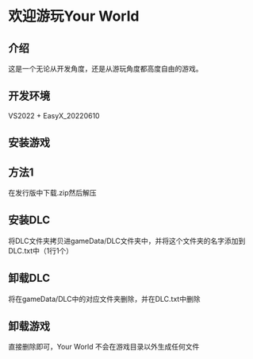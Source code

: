 # 欢迎游玩Your World

## 介绍

这是一个无论从开发角度，还是从游玩角度都高度自由的游戏。

## 开发环境

VS2022 + EasyX_20220610

## 安装游戏

## 方法1

在发行版中下载.zip然后解压

## 安装DLC

将DLC文件夹拷贝进gameData/DLC文件夹中，并将这个文件夹的名字添加到DLC.txt中（1行1个）

## 卸载DLC

将在gameData/DLC中的对应文件夹删除，并在DLC.txt中删除

## 卸载游戏

直接删除即可，Your World 不会在游戏目录以外生成任何文件